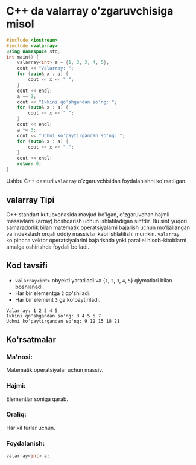 # C++ da valarray oʻzgaruvchisiga misol
```cpp
#include <iostream>
#include <valarray>
using namespace std;
int main() {
    valarray<int> a = {1, 2, 3, 4, 5};
    cout << "Valarray: ";
    for (auto& x : a) {
        cout << x << " ";
    }
    cout << endl;
    a += 2;
    cout << "Ikkini qo'shgandan so'ng: ";
    for (auto& x : a) {
        cout << x << " ";
    }
    cout << endl;
    a *= 3;
    cout << "Uchni ko'paytirgandan so'ng: ";
    for (auto& x : a) {
        cout << x << " ";
    }
    cout << endl;
    return 0;
}
```
Ushbu C++ dasturi `valarray` o'zgaruvchisidan foydalanishni ko'rsatilgan.
## valarray Tipi
C++ standart kutubxonasida mavjud bo'lgan, o'zgaruvchan hajmli massivlarni (array) boshqarish uchun ishlatiladigan sinfdir. 
Bu sinf yuqori samaradorlik bilan matematik operatsiyalarni bajarish uchun mo'ljallangan va indekslash orqali oddiy massivlar kabi ishlatilishi mumkin. 
`valarray` ko'pincha vektor operatsiyalarini bajarishda yoki parallel hisob-kitoblarni amalga oshirishda foydali bo'ladi.
## Kod tavsifi
- `valarray<int>` obyekti yaratiladi va {`1`, `2`, `3`, `4`, `5`} qiymatlari bilan boshlanadi.
- Har bir elementga `2` qo'shiladi.
- Har bir element `3` ga ko'paytiriladi.
```console
Valarray: 1 2 3 4 5
Ikkini qo'shgandan so'ng: 3 4 5 6 7
Uchni ko'paytirgandan so'ng: 9 12 15 18 21

```
## Ko'rsatmalar
### Ma'nosi:
Matematik operatsiyalar uchun massiv.
### Hajmi:
Elementlar soniga qarab.
### Oraliq:
Har xil turlar uchun.
### Foydalanish:
```cpp
valarray<int> a;
```
